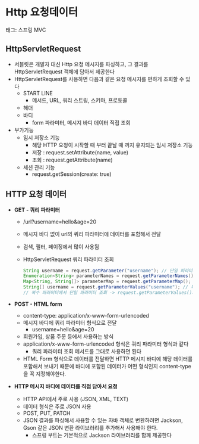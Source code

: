 # Http 요청데이터

태그: 스프링 MVC

## HttpServletRequest

- 서블릿은 개발자 대신 Http 요청 메시지를 파싱하고, 그 결과를 HttpServletRequest 객체에 담아서 제공한다
- HttpServletRequest를 사용하면 다음과 같은 요청 메시지를 편하게 조회할 수 있다
    - START LINE
        - 메서드, URL, 쿼리 스트링, 스키마, 프로토콜
    - 헤더
    - 바디
        - form 파라미터, 메시지 바디 데이터 직접 조회
- 부가기능
    - 임시 저장소 기능
        - 해당 HTTP 요청이 시작할 때 부터 끝날 때 까지 유지되는 임시 저장소 기능
        - 저장 : request.setAttribute(name, value)
        - 조회 : request.getAttribute(name)
    - 세션 관리 기능
        - request.getSession(create: true)

## HTTP 요청 데이터

- **GET - 쿼리 파라미터**
    - /url?username=hello&age=20
    - 메시지 바디 없이 url의 쿼리 파라미터에 데이터를 포함해서 전달
    - 검색, 필터, 페이징에서 많이 사용됨
    - HttpServletRequest 쿼리 파라미터 조회
        
        ```java
        String username = request.getParameter("username"); // 단일 파라미터 조회
        Enumeration<String> parameterNames = request.getParameterNames(); // 파라미터 이름들 조회
        Map<String, String[]> parameterMap = request.getParameterMap(); // 파라미터를 Map으로 조회
        String[] username = request.getParameterValues("username"); // 복수 파라미터 조회
        // 복수 파라미터에서 단일 파라미터 조회 -> request.getParameterValues()의 첫번째 값을 반환
        ```
        
- **POST - HTML form**
    - content-type: application/x-www-form-urlencoded
    - 메시지 바디에 쿼리 파라미터 형식으로 전달
        - username=hello&age=20
    - 회원가입, 상품 주문 등에서 사용하는 방식
    - application/x-www-form-urlencoded 형식은 쿼리 파라미터 형식과 같다
        - 쿼리 파라미터 조회 메서드를 그대로 사용하면 된다
    - HTML Form 형식으로 데이터를 전달하면 HTTP 메시지 바디에 해당 데이터를 포함해서 보내기 때문에 바디에 포함된 데이터가 어떤 형식인지 content-type을 꼭 지정해야한다.
- **HTTP 메시지 바디에 데이터를 직접 담아서 요청**
    - HTTP API에서 주로 사용 (JSON, XML, TEXT)
    - 데이터 형식은 주로 JSON 사용
    - POST, PUT, PATCH
    - JSON 결과를 파싱해서 사용할 수 있는 자바 객체로 변환하려면 Jackson, Gson 같은 JSON 변환 라이브러리를 추가해서 사용해야 한다.
        - 스프링 부트는 기본적으로 Jackson 라이브러리를 함께 제공한다
